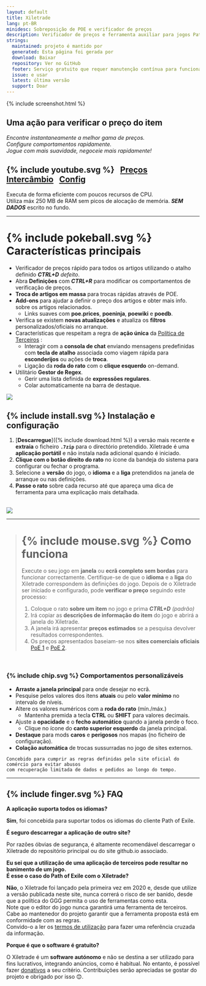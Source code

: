 ```yaml
---
layout: default
title: Xiletrade
lang: pt-BR
minidesc: Sobreposição de POE e verificador de preços
description: Verificador de preços e ferramenta auxiliar para jogos Path Of Exile
strings:
  maintained: projeto é mantido por
  generated: Esta página foi gerada por
  download: Baixar
  repository: Ver no GitHub
  footer: Serviço gratuito que requer manutenção contínua para funcionar corretamente.
  issue: e usar
  latest: última versão
  support: Doar
---
```

{% include screenshot.html %} 

## Uma ação para verificar o preço do item

*Encontre instantaneamente a melhor gama de preços.*  
*Configure comportamentos rapidamente.*  
*Jogue com mais suavidade, negoceie mais rapidamente!*  

## {% include youtube.svg %} &nbsp; [Preços](https://youtu.be/4mP3uOsr8oc) &nbsp; [Intercâmbio](https://youtu.be/6yuLZXTho-A) &nbsp; [Config](https://youtu.be/libdIjrNM-8)<br> 
Executa de forma eficiente com poucos recursos de CPU.  
Utiliza máx 250 MB de RAM sem picos de alocação de memória. 
***SEM DADOS*** escrito no fundo.  

* * * 

# {% include pokeball.svg %} Características principais

- Verificador de preços rápido para todos os artigos utilizando o atalho definido ***CTRL+D*** *defeito*.
- Abra **Definições** com ***CTRL+R*** para modificar os comportamentos de verificação de preços.
- **Troca de artigos em massa** para trocas rápidas através de POE.
- **Add-ons** para ajudar a definir o preço dos artigos e obter mais info. sobre os artigos relacionados.
	- Links suaves com **poe.prices**, **poeninja**, **poewiki** e **poedb**.
- Verifica se existem **novas atualizações** e atualiza os **filtros** personalizados/oficiais no arranque.
- Características que respeitam a regra de **ação única** da [Política de Terceiros](https://www.pathofexile.com/developer/docs#policy) :
	- Interagir com a **consola de chat** enviando mensagens predefinidas com **tecla de atalho** associada como viagem rápida para **esconderijos** ou ações de **troca**.
	- Ligação da **roda do rato** com o **clique esquerdo** on-demand.
- Utilitário **Gestor de Regex**.
	- Gerir uma lista definida de **expressões regulares**.
	- Colar automaticamente na barra de destaque.  

<img align="center" src="https://github.com/user-attachments/assets/1a3229fe-9f61-4c18-b4de-98e2ee026ace"> 
<br>

## {% include install.svg %} Instalação e configuração

1. [**Descarregue**]({% include download.html %}) a versão mais recente e **extraia** o ficheiro **`.7zip`** para o directório pretendido.
Xiletrade é uma **aplicação portátil** e não instala nada adicional quando é iniciado.
2. **Clique com o botão direito do rato** no ícone da bandeja do sistema para configurar ou fechar o programa.
3. Selecione a **versão** do jogo, o **idioma** e a **liga** pretendidos na janela de arranque ou nas definições.
4. **Passe o rato** sobre cada recurso até que apareça uma dica de ferramenta para uma explicação mais detalhada.   
<br>
<img src="https://github.com/user-attachments/assets/2aa8b83a-9144-4b56-8d79-1808aac0d486">
<br>

* * * 

> # {% include mouse.svg %} Como funciona
>
> Execute o seu jogo em **janela** ou **ecrã completo sem bordas** para funcionar correctamente.
> Certifique-se de que o **idioma** e a **liga** do Xiletrade correspondem às definições do jogo.
> Depois de o Xiletrade ser iniciado e configurado, pode **verificar o preço** seguindo este processo: 
>   1. Coloque o rato **sobre um item** no jogo e prima ***CTRL+D*** *(padrão)* 
>   2. Irá copiar as **descrições de informação do item** do jogo e abrirá a janela do Xiletrade.
>   3. A janela irá apresentar **preços estimados** se a pesquisa devolver resultados correspondentes.
>   4. Os preços apresentados baseiam-se nos **sites comerciais oficiais** [PoE 1](https://www.pathofexile.com/trade/search/) e [PoE 2](https://www.pathofexile.com/trade2/search/poe2/).  

<br>

### {% include chip.svg %} Comportamentos personalizáveis

* **Arraste a janela principal** para onde desejar no ecrã.
* Pesquise pelos valores dos itens **atuais** ou pelo **valor mínimo** no intervalo de níveis.
* Altere os valores numéricos com a **roda do rato** (mín./máx.)
	* Mantenha premida a tecla **CTRL** ou **SHIFT** para valores decimais.
* Ajuste a **opacidade** e o **fecho automático** quando a janela perde o foco.
	* Clique no ícone do **canto superior esquerdo** da janela principal.
* **Destaque** para mods **caros** e **perigosos** nos mapas (no ficheiro de configuração).
* **Colação automática** de trocas sussurradas no jogo de sites externos.  

```
Concebido para cumprir as regras definidas pelo site oficial do comércio para evitar abusos 
com recuperação limitada de dados e pedidos ao longo do tempo.
```
* * *

## {% include finger.svg %} FAQ

<p class="accordion"><b>A aplicação suporta todos os idiomas?</b></p>
<div class="panel"> <b>Sim</b>, foi concebida para suportar todos os idiomas do cliente Path of Exile.</div>

<p class="accordion"><b>É seguro descarregar a aplicação de outro site?</b></p>
<div class="panel"> Por razões óbvias de segurança, é altamente recomendável descarregar o Xiletrade do repositório principal ou do site github.io associado.</div>

<p class="accordion"><b>Eu sei que a utilização de uma aplicação de terceiros pode resultar no banimento de um jogo. <br>É esse o caso do Path of Exile com o Xiletrade?</b></p>
<div class="panel"> <b>Não</b>, o Xiletrade foi lançado pela primeira vez em 2020 e, desde que utilize a versão publicada neste site, nunca correrá o risco de ser banido, desde que a política do GGG permita o uso de ferramentas como esta.
<br>Note que o editor do jogo nunca garantirá uma ferramenta de terceiros.
Cabe ao mantenedor do projeto garantir que a ferramenta proposta está em conformidade com as regras.
<br>Convido-o a ler os <a target="_blank" rel="noopener noreferrer" href="https://www.pathofexile.com/developer/docs#policy">termos de utilização</a> para fazer uma referência cruzada da informação.
</div>

<p class="accordion"><b>Porque é que o software é gratuito?</b></p>
<div class="panel"> O Xiletrade é um <b>software autónomo</b> e não se destina a ser utilizado para fins lucrativos, integrando anúncios, como é habitual. No entanto, é possível fazer <a target="_blank" rel="noopener noreferrer" href="{{ site.github.paypal_url }}">donativos</a> a seu critério. Contribuições serão apreciadas se gostar do projeto e obrigado por isso 😊.
</div>